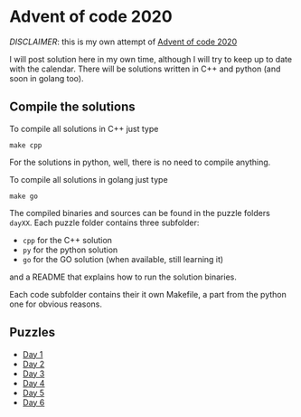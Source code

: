 # Advent of code 2020

*DISCLAIMER*: this is my own attempt of [Advent of code 2020](https://adventofcode.com/)

I will post solution here in my own time, although I will try to keep up to date with the calendar.
There will be solutions written in C++ and python (and soon in golang too).


## Compile the solutions

To compile all solutions in C++ just type
```
make cpp
```

For the solutions in python, well, there is no need to compile anything.

To compile all solutions in golang just type
```
make go
```

The compiled binaries and sources can be found in the puzzle folders `dayXX`.
Each puzzle folder contains three subfolder:
* `cpp` for the C++ solution
* `py` for the python solution
* `go` for the GO solution (when available, still learning it)

and a README that explains how to run the solution binaries.

Each code subfolder contains their it own Makefile, a part from the python one for obvious reasons.

## Puzzles

* [Day 1](day01/)
* [Day 2](day02/)
* [Day 3](day03/)
* [Day 4](day04/)
* [Day 5](day05/)
* [Day 6](day06/)
